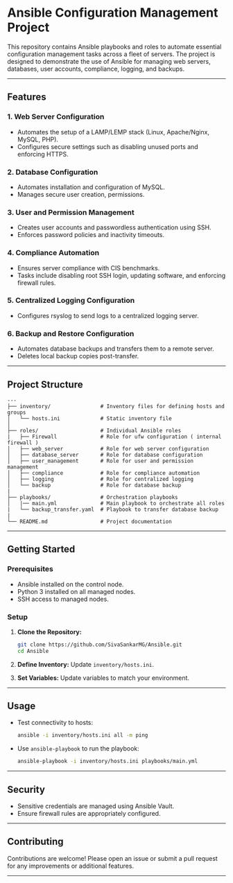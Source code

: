 # Ansible Configuration Management Project

This repository contains Ansible playbooks and roles to automate essential configuration management tasks across a fleet of servers. The project is designed to demonstrate the use of Ansible for managing web servers, databases, user accounts, compliance, logging, and backups.

---

## Features

### 1. Web Server Configuration
- Automates the setup of a LAMP/LEMP stack (Linux, Apache/Nginx, MySQL, PHP).
- Configures secure settings such as disabling unused ports and enforcing HTTPS.

### 2. Database Configuration
- Automates installation and configuration of MySQL.
- Manages secure user creation, permissions.

### 3. User and Permission Management
- Creates user accounts and passwordless authentication using SSH.
- Enforces password policies and inactivity timeouts.

### 4. Compliance Automation
- Ensures server compliance with CIS benchmarks.
- Tasks include disabling root SSH login, updating software, and enforcing firewall rules.

### 5. Centralized Logging Configuration
- Configures rsyslog to send logs to a centralized logging server.
  

### 6. Backup and Restore Configuration
- Automates database backups and transfers them to a remote server.
- Deletes local backup copies post-transfer.

---

## Project Structure

```plaintext
---
├── inventory/                # Inventory files for defining hosts and groups
│   └── hosts.ini             # Static inventory file
│  
├── roles/                    # Individual Ansible roles
|   ├── Firewall              # Role for ufw configuration ( internal firewall )
│   ├── web_server            # Role for web server configuration
│   ├── database_server       # Role for database configuration
│   ├── user_management       # Role for user and permission management
│   ├── compliance            # Role for compliance automation
│   ├── logging               # Role for centralized logging
│   └── backup                # Role for database backup
|
├── playbooks/                # Orchestration playbooks
│   |── main.yml              # Main playbook to orchestrate all roles
|   └── backup_transfer.yaml  # Playbook to transfer database backup
|
└── README.md                 # Project documentation
```

---

## Getting Started

### Prerequisites
- Ansible installed on the control node.
- Python 3 installed on all managed nodes.
- SSH access to managed nodes.

### Setup

1. **Clone the Repository:**
   ```bash
   git clone https://github.com/SivaSankarMG/Ansible.git
   cd Ansible
   ```

2. **Define Inventory:**
   Update `inventory/hosts.ini`.

3. **Set Variables:**
   Update variables to match your environment.

---

## Usage

- Test connectivity to hosts:
  ```bash
  ansible -i inventory/hosts.ini all -m ping
  ```

- Use `ansible-playbook` to run the playbook:
  ```bash
  ansible-playbook -i inventory/hosts.ini playbooks/main.yml
  ```
---

## Security
- Sensitive credentials are managed using Ansible Vault.
- Ensure firewall rules are appropriately configured.

---

## Contributing
Contributions are welcome! Please open an issue or submit a pull request for any improvements or additional features.

---
